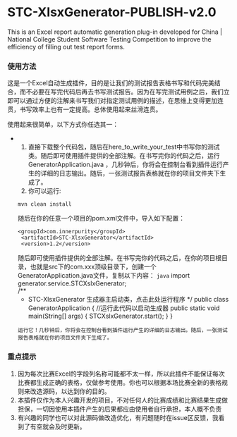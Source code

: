 # STC-XlsxGenerator-PUBLISH-v2.0
 This is an Excel report automatic generation plug-in developed for China | National College Student Software Testing Competition to improve the efficiency of filling out test report forms.
### 使用方法
 这是一个Excel自动生成插件，目的是让我们的测试报告表格书写和代码完美结合，而不必要在写完代码后再去书写测试报告。因为在写完测试用例之后，我们立即可以通过方便的注解来书写我们对指定测试用例的描述，在思维上变得更加连贯，书写效率上也有一定提高。总体使用起来丝滑连贯。
 
使用起来很简单，以下方式你任选其一：
 - 1. 直接下载整个代码包，随后在here_to_write_your_test中书写你的测试类。随后即可使用插件提供的全部注解。在书写完你的代码之后，运行 GeneratorApplication.java ，几秒钟后，你将会在控制台看到插件运行产生的详细的日志输出。随后，一张测试报告表格就在你的项目文件夹下生成了。
   2. 你可以运行:
   ```
   mvn clean install
   ```
   随后在你的任意一个项目的pom.xml文件中，导入如下配置：
   ```
   <groupId>com.innerpurity</groupId>
    <artifactId>STC-XlsxGenerator</artifactId>
    <version>1.2</version>
   ```
   随后即可使用插件提供的全部注解。在书写完你的代码之后，在你的项目根目录，也就是src下的com.xxx顶级目录下，创建一个 GeneratorApplication.java文件，复制以下内容：
   ```java```
   import generator.service.STCXslxGenerator;   
   /**
    * STC-XlsxGenerator 生成器主启动类，点击此处运行程序
    */
   public class GeneratorApplication {
       //运行此代码以启动生成器
       public static void main(String[] args) {
           STCXslxGenerator.start();
       }
   }
   ```
   运行它！几秒钟后，你将会在控制台看到插件运行产生的详细的日志输出。随后，一张测试报告表格就在你的项目文件夹下生成了。

### 重点提示
1. 因为每次比赛Excel的字段列名称可能都不太一样，所以此插件不能保证每次比赛都生成正确的表格，仅做参考使用。你也可以根据本场比赛全新的表格规则来改造源码，以达到你的目的。
2. 本插件仅作为本人兴趣开发的项目，不对任何人的比赛成绩和比赛结果生成做担保，一切因使用本插件产生的后果都应由使用者自行承担，本人概不负责
3. 有兴趣的同学也可以对此源码做改造优化，有问题随时在issue区反馈，我看到了有空就会及时更新。

